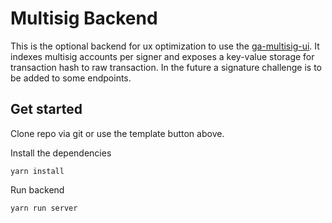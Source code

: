# Multisig Backend

This is the optional backend for ux optimization to use the [ga-multisig-ui](https://github.com/aeternity/ga-multisig-ui). It indexes multisig accounts per signer and exposes a key-value storage for transaction hash to raw transaction. In the future a signature challenge is to be added to some endpoints.

## Get started

Clone repo via git or use the template button above.

Install the dependencies
```
yarn install
```

Run backend
```
yarn run server
```
